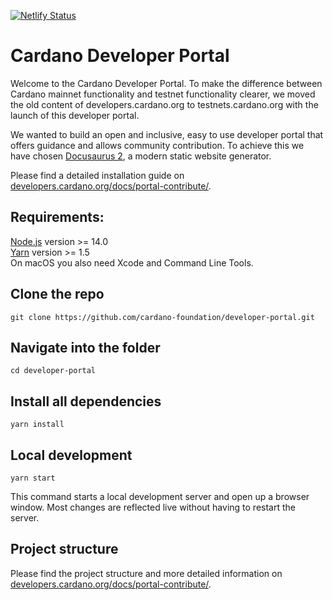 [![Netlify Status](https://api.netlify.com/api/v1/badges/8d3fae14-1136-4a30-8224-f5602a5a2360/deploy-status)](https://app.netlify.com/sites/staging-dev-portal/deploys)

# Cardano Developer Portal

Welcome to the Cardano Developer Portal. To make the difference between Cardano mainnet functionality and testnet functionality clearer, we moved the old content of developers.cardano.org to testnets.cardano.org with the launch of this developer portal.

We wanted to build an open and inclusive, easy to use developer portal that offers guidance and allows community contribution. To achieve this we have chosen [Docusaurus 2](https://v2.docusaurus.io/), a modern static website generator.

Please find a detailed installation guide on [developers.cardano.org/docs/portal-contribute/](https://developers.cardano.org/docs/portal-contribute/). 


## Requirements:  

[Node.js](https://nodejs.org/en/download/) version >= 14.0  
[Yarn](https://yarnpkg.com/en/) version >= 1.5  
On macOS you also need Xcode and Command Line Tools.


## Clone the repo

```console
git clone https://github.com/cardano-foundation/developer-portal.git
```

## Navigate into the folder

```console
cd developer-portal
```

## Install all dependencies

```console
yarn install
```

## Local development

```console
yarn start
```

This command starts a local development server and open up a browser window. Most changes are reflected live without having to restart the server.

## Project structure 

Please find the project structure and more detailed information on [developers.cardano.org/docs/portal-contribute/](https://developers.cardano.org/docs/portal-contribute/#project-structure).
